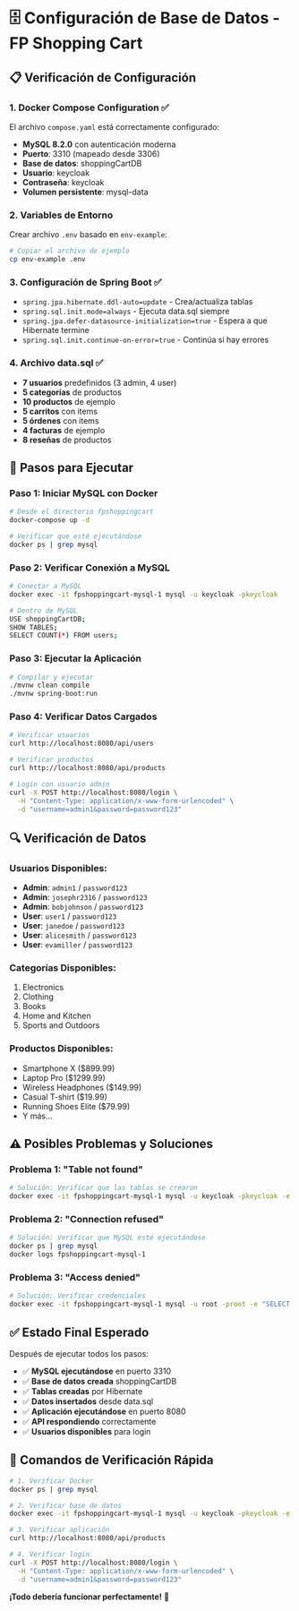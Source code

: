 # 🗄️ Configuración de Base de Datos - FP Shopping Cart

## 📋 Verificación de Configuración

### **1. Docker Compose Configuration ✅**
El archivo `compose.yaml` está correctamente configurado:
- **MySQL 8.2.0** con autenticación moderna
- **Puerto**: 3310 (mapeado desde 3306)
- **Base de datos**: shoppingCartDB
- **Usuario**: keycloak
- **Contraseña**: keycloak
- **Volumen persistente**: mysql-data

### **2. Variables de Entorno**
Crear archivo `.env` basado en `env-example`:
```bash
# Copiar el archivo de ejemplo
cp env-example .env
```

### **3. Configuración de Spring Boot ✅**
- `spring.jpa.hibernate.ddl-auto=update` - Crea/actualiza tablas
- `spring.sql.init.mode=always` - Ejecuta data.sql siempre
- `spring.jpa.defer-datasource-initialization=true` - Espera a que Hibernate termine
- `spring.sql.init.continue-on-error=true` - Continúa si hay errores

### **4. Archivo data.sql ✅**
- **7 usuarios** predefinidos (3 admin, 4 user)
- **5 categorías** de productos
- **10 productos** de ejemplo
- **5 carritos** con items
- **5 órdenes** con items
- **4 facturas** de ejemplo
- **8 reseñas** de productos

## 🚀 Pasos para Ejecutar

### **Paso 1: Iniciar MySQL con Docker**
```bash
# Desde el directorio fpshoppingcart
docker-compose up -d

# Verificar que esté ejecutándose
docker ps | grep mysql
```

### **Paso 2: Verificar Conexión a MySQL**
```bash
# Conectar a MySQL
docker exec -it fpshoppingcart-mysql-1 mysql -u keycloak -pkeycloak

# Dentro de MySQL
USE shoppingCartDB;
SHOW TABLES;
SELECT COUNT(*) FROM users;
```

### **Paso 3: Ejecutar la Aplicación**
```bash
# Compilar y ejecutar
./mvnw clean compile
./mvnw spring-boot:run
```

### **Paso 4: Verificar Datos Cargados**
```bash
# Verificar usuarios
curl http://localhost:8080/api/users

# Verificar productos
curl http://localhost:8080/api/products

# Login con usuario admin
curl -X POST http://localhost:8080/login \
  -H "Content-Type: application/x-www-form-urlencoded" \
  -d "username=admin1&password=password123"
```

## 🔍 Verificación de Datos

### **Usuarios Disponibles:**
- **Admin**: `admin1` / `password123`
- **Admin**: `josephr2316` / `password123`
- **Admin**: `bobjohnson` / `password123`
- **User**: `user1` / `password123`
- **User**: `janedoe` / `password123`
- **User**: `alicesmith` / `password123`
- **User**: `evamiller` / `password123`

### **Categorías Disponibles:**
1. Electronics
2. Clothing
3. Books
4. Home and Kitchen
5. Sports and Outdoors

### **Productos Disponibles:**
- Smartphone X ($899.99)
- Laptop Pro ($1299.99)
- Wireless Headphones ($149.99)
- Casual T-shirt ($19.99)
- Running Shoes Elite ($79.99)
- Y más...

## ⚠️ Posibles Problemas y Soluciones

### **Problema 1: "Table not found"**
```bash
# Solución: Verificar que las tablas se crearon
docker exec -it fpshoppingcart-mysql-1 mysql -u keycloak -pkeycloak -e "USE shoppingCartDB; SHOW TABLES;"
```

### **Problema 2: "Connection refused"**
```bash
# Solución: Verificar que MySQL esté ejecutándose
docker ps | grep mysql
docker logs fpshoppingcart-mysql-1
```

### **Problema 3: "Access denied"**
```bash
# Solución: Verificar credenciales
docker exec -it fpshoppingcart-mysql-1 mysql -u root -proot -e "SELECT User, Host FROM mysql.user;"
```

## ✅ Estado Final Esperado

Después de ejecutar todos los pasos:
- ✅ **MySQL ejecutándose** en puerto 3310
- ✅ **Base de datos creada** shoppingCartDB
- ✅ **Tablas creadas** por Hibernate
- ✅ **Datos insertados** desde data.sql
- ✅ **Aplicación ejecutándose** en puerto 8080
- ✅ **API respondiendo** correctamente
- ✅ **Usuarios disponibles** para login

## 🎯 Comandos de Verificación Rápida

```bash
# 1. Verificar Docker
docker ps | grep mysql

# 2. Verificar base de datos
docker exec -it fpshoppingcart-mysql-1 mysql -u keycloak -pkeycloak -e "USE shoppingCartDB; SELECT COUNT(*) FROM users;"

# 3. Verificar aplicación
curl http://localhost:8080/api/products

# 4. Verificar login
curl -X POST http://localhost:8080/login \
  -H "Content-Type: application/x-www-form-urlencoded" \
  -d "username=admin1&password=password123"
```

**¡Todo debería funcionar perfectamente!** 🎉
